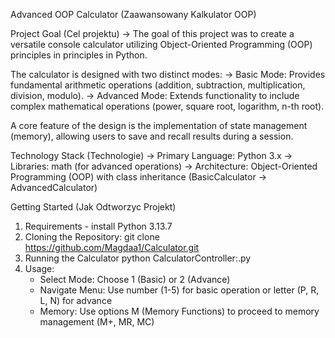 Advanced OOP Calculator (Zaawansowany Kalkulator OOP)

Project Goal (Cel projektu)
-> The goal of this project was to create a versatile console calculator utilizing Object-Oriented Programming (OOP) principles in principles in Python. 

The calculator is designed with two distinct modes:
-> Basic Mode: Provides fundamental arithmetic operations (addition, subtraction, multiplication, division, modulo).
-> Advanced Mode: Extends functionality to include complex mathematical operations (power, square root, logarithm, n-th root).

A core feature of the design is the implementation of state management (memory), allowing users to save and recall results during a session.

Technology Stack (Technologie)
-> Primary Language: Python 3.x
-> Libraries: math (for advanced operations)
-> Architecture: Object-Oriented Programming (OOP) with class inheritance (BasicCalculator → AdvancedCalculator)


Getting Started (Jak Odtworzyc Projekt)
1. Requirements - install Python 3.13.7
2. Cloning the Repository: git clone https://github.com/Magdaa1/Calculator.git
3. Running the Calculator  python CalculatorController:.py
4. Usage:
   - Select Mode: Choose 1 (Basic) or 2 (Advance)
   - Navigate Menu: Use number (1-5) for basic operation or letter (P, R, L, N) for advance
   - Memory: Use options M (Memory Functions) to proceed to memory management (M+, MR, MC) 
   
